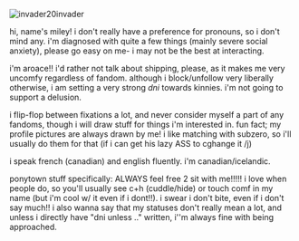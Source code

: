 ![invader20invader](https://github.com/user-attachments/assets/607931df-d13d-4126-9a49-563c3e839265)

hi, name's miley! i don't really have a preference for pronouns, so i don't mind any. i'm diagnosed with quite a few things (mainly severe social anxiety), please go easy on me- i may not be the best at interacting.

i'm aroace!! i'd rather not talk about shipping, please, as it makes me very uncomfy regardless of fandom. although i block/unfollow very liberally otherwise, i am setting a very strong *dni* towards kinnies. i'm not going to support a delusion.

i flip-flop between fixations a lot, and never consider myself a part of any fandoms, though i will draw stuff for things i'm interested in. fun fact; my profile pictures are always drawn by me! i like matching with subzero, so i'll usually do them for that (if i can get his lazy ASS to cghange it /j)

i speak french (canadian) and english fluently. i'm canadian/icelandic.

ponytown stuff specifically: ALWAYS feel free 2 sit with me!!!!! i love when people do, so you'll usually see c+h (cuddle/hide) or touch comf in my name (but i'm cool w/ it even if i dont!!). i swear i don't bite, even if i don't say much!! i also wanna say that my statuses don't really mean a lot, and unless i directly have "dni unless .." written, i''m always fine with being approached.
